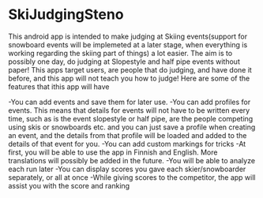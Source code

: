 # SkiJudgingSteno
This android app is intended to make judging at Skiing events(support for snowboard events will be implemeted at a later stage, when everything is working regarding the skiing part of things) a lot easier. The aim is to possibly one day, do judging at Slopestyle and half pipe events without paper!
This apps target users, are people that do judging, and have done it before, and this app will not teach you how to judge!
Here are some of the features that ithis app will have

-You can add events and save them for later use.
-You can add profiles for events. This means that details for events will not have to be written every time, such as is the event slopestyle or half pipe, are the people competing using skis or snowboards etc. and you can just save a profile when creating an event, and the details from that profile will be loaded and added to the details of that event for you.
-You can add custom markings for tricks
-At first, you will be able to use the app in Finnish and English. More translations will possibly be added in the future.
-You will be able to analyze each run later
-You can display scores you gave each skier/snowboarder separately, or all at once
-While giving scores to the competitor, the app will assist you with the score and ranking
